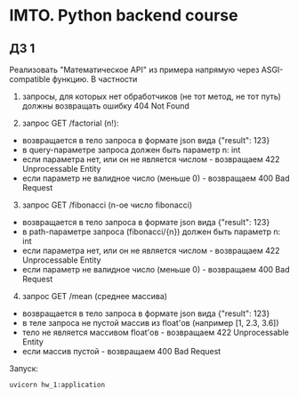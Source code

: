 # IMTO. Python backend course

## ДЗ 1

Реализовать "Математическое API" из примера напрямую через ASGI-compatible функцию. В частности

1. запросы, для которых нет обработчиков (не тот метод, не тот путь) должны возвращать ошибку 404 Not Found
  
2. запрос GET /factorial (n!):
  - возвращается в тело запроса в формате json вида {"result": 123}
  - в query-параметре запроса должен быть параметр n: int
  - если параметра нет, или он не является числом - возвращаем 422 Unprocessable Entity
  - если параметр не валидное число (меньше 0) - возвращаем 400 Bad Request  
3. запрос GET /fibonacci (n-ое число fibonacci)
  - возвращается в тело запроса в формате json вида {"result": 123}
  - в path-параметре запроса (fibonacci/{n}) должен быть параметр n: int
  - если параметра нет, или он не является числом - возвращаем 422 Unprocessable Entity
  - если параметр не валидное число (меньше 0) - возвращаем 400 Bad Request  
4. запрос GET /mean (среднее массива)
  - возвращается в тело запроса в формате json вида {"result": 123}
  - в теле запроса не пустой массив из float'ов (например [1, 2.3, 3.6])
  - тело не является массивом float'ов - возвращаем 422 Unprocessable Entity
  - если массив пустой - возвращаем 400 Bad Request

Запуск:
````
uvicorn hw_1:application
````
